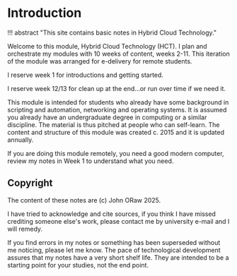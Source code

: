 # Introduction

!!! abstract "This site contains basic notes in Hybrid Cloud Technology."


Welcome to this module, Hybrid Cloud Technology (HCT). I plan and orchestrate my modules with 10 weeks of content, weeks 2-11. This iteration of the module was arranged for e-delivery for remote students.

I reserve week 1 for introductions and getting started.

I reserve week 12/13 for clean up at the end...or run over time if we need it.

This module is intended for students who already have some background in scripting and automation, networking and operating systems. It is assumed you already have an undergraduate degree in computing or a similar discipline. The material is thus pitched at people who can self-learn. The content and structure of this module was created c. 2015 and it is updated annually. 

If you are doing this module remotely, you need a good modern computer, review my notes in Week 1 to understand what you need.

## Copyright
The content of these notes are (c) John ORaw 2025.

I have tried to acknowledge and cite sources, if you think I have missed crediting someone else's work, please contact me by university e-mail and I will remedy.

If you find errors in my notes or something has been superseded without me noticing, please let me know. The pace of technological development assures that my notes have a very short shelf life. They are intended to be a starting point for your studies, not the end point.
